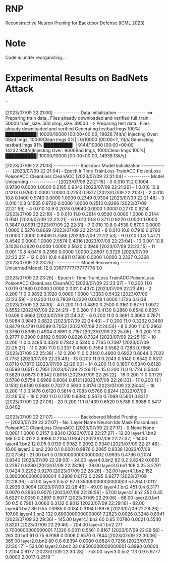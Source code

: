 # RNP
Reconstructive Neuron Pruning for Backdoor Defense (ICML 2023)

# Note
Code is under reorganizing...

# Experimental Results on BadNets Attack  

``

[2023/07/09 22:21:00] - ----------- Data Initialization --------------
==> Preparing train data..
Files already downloaded and verified
full_train: 50000
train_size: 500 drop_size: 49500
==> Preparing test data..
Files already downloaded and verified
Generating testbad Imgs
100%|██████████| 10000/10000 [00:00<00:00, 19826.74it/s]
Injecting Over: 0Bad Imgs, 10000Clean Imgs
  0%|          | 0/10000 [00:00<?, ?it/s]Generating testbad Imgs
 91%|█████████▏| 9144/10000 [00:00<00:00, 14232.94it/s]Injecting Over: 9000Bad Imgs, 1000Clean Imgs
100%|██████████| 10000/10000 [00:00<00:00, 14938.13it/s]


[2023/07/09 22:21:03] - ----------- Backdoor Model Initialization --------------
[2023/07/09 22:21:04] - Epoch 	 lr 	 Time 	 TrainLoss 	 TrainACC 	 PoisonLoss 	 PoisonACC 	 CleanLoss 	 CleanACC
[2023/07/09 22:21:04] - ----------- Model Unlearning --------------
[2023/07/09 22:21:15] - 0 	 0.010 	 11.2 	 0.1004 	 0.9780 	 0.0000 	 1.0000 	 0.2185 	 0.9342
[2023/07/09 22:21:26] - 1 	 0.010 	 10.8 	 0.1213 	 0.9760 	 0.0000 	 1.0000 	 0.2253 	 0.9317
[2023/07/09 22:21:37] - 2 	 0.010 	 10.8 	 0.1400 	 0.9740 	 0.0000 	 1.0000 	 0.2349 	 0.9304
[2023/07/09 22:21:48] - 3 	 0.010 	 10.8 	 0.1535 	 0.9720 	 0.0000 	 1.0000 	 0.2513 	 0.9266
[2023/07/09 22:21:59] - 4 	 0.010 	 10.9 	 0.2078 	 0.9640 	 0.0000 	 1.0000 	 0.2770 	 0.9214
[2023/07/09 22:22:10] - 5 	 0.010 	 11.0 	 0.2614 	 0.9500 	 0.0000 	 1.0000 	 0.3144 	 0.9141
[2023/07/09 22:22:21] - 6 	 0.010 	 10.8 	 0.3711 	 0.9220 	 0.0000 	 1.0000 	 0.3847 	 0.8991
[2023/07/09 22:22:31] - 7 	 0.010 	 10.8 	 0.4538 	 0.8700 	 0.0000 	 1.0000 	 0.5276 	 0.8669
[2023/07/09 22:22:42] - 8 	 0.010 	 10.8 	 0.7916 	 0.6700 	 0.0000 	 1.0000 	 0.9439 	 0.7586
[2023/07/09 22:22:53] - 9 	 0.010 	 10.8 	 1.4771 	 0.4540 	 0.0000 	 1.0000 	 2.5574 	 0.4016
[2023/07/09 22:23:04] - 10 	 0.001 	 10.8 	 3.1028 	 0.2920 	 0.0000 	 1.0000 	 2.5620 	 0.3949
[2023/07/09 22:23:15] - 11 	 0.001 	 10.8 	 4.0416 	 0.2360 	 0.0000 	 1.0000 	 2.8507 	 0.3729
[2023/07/09 22:23:25] - 12 	 0.001 	 10.8 	 4.8811 	 0.1980 	 0.0000 	 1.0000 	 3.2337 	 0.3368
[2023/07/09 22:23:25] - ----------- Model Recovering --------------
Unlearned Model: 12 0.3367777777777778 1.0

[2023/07/09 22:23:26] - Epoch 	 lr 	 Time 	 TrainLoss 	 TrainACC 	 PoisonLoss 	 PoisonACC 	 CleanLoss 	 CleanACC
[2023/07/09 22:23:37] - 1 	 0.200 	 11.0 	 1.0719 	 0.1980 	 0.0000 	 1.0000 	 2.0311 	 0.4370
[2023/07/09 22:23:48] - 2 	 0.200 	 11.0 	 0.9892 	 0.1920 	 0.0000 	 1.0000 	 1.3383 	 0.5432
[2023/07/09 22:23:59] - 3 	 0.200 	 11.0 	 0.7809 	 0.2320 	 0.0018 	 1.0000 	 1.1726 	 0.6138
[2023/07/09 22:24:10] - 4 	 0.200 	 11.0 	 0.4892 	 0.2500 	 0.3161 	 0.8770 	 1.0972 	 0.6552
[2023/07/09 22:24:21] - 5 	 0.200 	 11.1 	 0.4130 	 0.2860 	 0.6548 	 0.6051 	 1.0409 	 0.6662
[2023/07/09 22:24:32] - 6 	 0.200 	 11.0 	 0.3691 	 0.3060 	 0.7871 	 0.5084 	 0.9843 	 0.6822
[2023/07/09 22:24:43] - 7 	 0.200 	 11.0 	 0.3262 	 0.3460 	 0.8479 	 0.4791 	 0.9089 	 0.7053
[2023/07/09 22:24:54] - 8 	 0.200 	 11.0 	 0.2963 	 0.3760 	 0.8369 	 0.4904 	 0.8691 	 0.7157
[2023/07/09 22:25:05] - 9 	 0.200 	 11.0 	 0.2777 	 0.3900 	 0.8192 	 0.5090 	 0.8226 	 0.7324
[2023/07/09 22:25:16] - 10 	 0.200 	 11.0 	 0.2485 	 0.4320 	 0.7842 	 0.5340 	 0.7765 	 0.7497
[2023/07/09 22:25:27] - 11 	 0.200 	 11.0 	 0.2337 	 0.4500 	 0.7554 	 0.5562 	 0.7283 	 0.7666
[2023/07/09 22:25:38] - 12 	 0.200 	 11.0 	 0.2140 	 0.4900 	 0.6922 	 0.6044 	 0.7022 	 0.7752
[2023/07/09 22:25:49] - 13 	 0.200 	 11.0 	 0.2043 	 0.5140 	 0.6542 	 0.6317 	 0.6718 	 0.7870
[2023/07/09 22:26:00] - 14 	 0.200 	 11.0 	 0.1807 	 0.5340 	 0.6128 	 0.6598 	 0.6517 	 0.7951
[2023/07/09 22:26:11] - 15 	 0.200 	 11.0 	 0.1724 	 0.5440 	 0.5820 	 0.6873 	 0.6342 	 0.8018
[2023/07/09 22:26:22] - 16 	 0.200 	 11.0 	 0.1729 	 0.5780 	 0.5754 	 0.6968 	 0.6084 	 0.8121
[2023/07/09 22:26:33] - 17 	 0.200 	 11.1 	 0.1532 	 0.6180 	 0.5683 	 0.7027 	 0.5930 	 0.8176
[2023/07/09 22:26:44] - 18 	 0.200 	 11.0 	 0.1476 	 0.6120 	 0.5614 	 0.7083 	 0.5766 	 0.8244
[2023/07/09 22:26:55] - 19 	 0.200 	 11.0 	 0.1510 	 0.6380 	 0.5674 	 0.7069 	 0.5601 	 0.8312
[2023/07/09 22:27:06] - 20 	 0.200 	 11.1 	 0.1439 	 0.6520 	 0.5788 	 0.6988 	 0.5417 	 0.8402


[2023/07/09 22:27:07] - ----------- Backdoored Model Pruning --------------
[2023/07/09 22:27:07] - No. 	 Layer Name 	 Neuron Idx 	 Mask 	 PoisonLoss 	 PoisonACC 	 CleanLoss 	 CleanACC
[2023/07/09 22:27:17] - 0 	 None     	 None     	 0.0001 	 1.0000 	 0.2157 	 0.9340
[2023/07/09 22:27:27] - 12.00 	 layer4.1.bn2 	 188 	 0.0 	 0.0122 	 0.9986 	 0.2104 	 0.9347
[2023/07/09 22:27:37] - 14.00 	 layer4.1.bn2 	 12 	 0.05 	 0.0139 	 0.9982 	 0.2092 	 0.9340
[2023/07/09 22:27:46] - 18.00 	 layer3.0.bn2 	 230 	 0.1 	 0.0601 	 0.9876 	 0.2065 	 0.9338
[2023/07/09 22:27:56] - 21.00 	 bn1 	 5 	 0.15000000000000002 	 0.9935 	 0.4796 	 0.2074 	 0.9340
[2023/07/09 22:28:06] - 24.00 	 layer4.0.bn2 	 82 	 0.2 	 2.8242 	 0.0661 	 0.2297 	 0.9280
[2023/07/09 22:28:16] - 28.00 	 layer3.0.bn1 	 106 	 0.25 	 3.2791 	 0.0424 	 0.2292 	 0.9270
[2023/07/09 22:28:26] - 32.00 	 layer4.1.bn2 	 152 	 0.30000000000000004 	 4.2908 	 0.0172 	 0.2295 	 0.9277
[2023/07/09 22:28:36] - 41.00 	 layer3.0.bn2 	 97 	 0.35000000000000003 	 5.5764 	 0.0112 	 0.2936 	 0.9094
[2023/07/09 22:28:46] - 49.00 	 layer4.1.bn2 	 451 	 0.4 	 6.3171 	 0.0070 	 0.2963 	 0.9070
[2023/07/09 22:28:56] - 57.00 	 layer4.1.bn2 	 352 	 0.45 	 6.6227 	 0.0059 	 0.2897 	 0.9077
[2023/07/09 22:29:06] - 68.00 	 layer2.0.bn1 	 50 	 0.5 	 6.7961 	 0.0060 	 0.3132 	 0.9012
[2023/07/09 22:29:16] - 82.00 	 layer4.1.bn2 	 86 	 0.55 	 7.0985 	 0.0034 	 0.3194 	 0.8976
[2023/07/09 22:29:26] - 107.00 	 layer4.1.bn2 	 132 	 0.6000000000000001 	 7.2623 	 0.0026 	 0.3248 	 0.8941
[2023/07/09 22:29:36] - 145.00 	 layer4.1.bn2 	 60 	 0.65 	 7.0780 	 0.0021 	 0.5540 	 0.8201
[2023/07/09 22:29:46] - 204.00 	 layer4.1.bn2 	 271 	 0.7000000000000001 	 7.1320 	 0.0011 	 0.5561 	 0.8167
[2023/07/09 22:29:56] - 263.00 	 bn1 	 61 	 0.75 	 6.9168 	 0.0006 	 0.6570 	 0.7844
[2023/07/09 22:30:06] - 365.00 	 layer2.0.bn2 	 80 	 0.8 	 6.8394 	 0.0000 	 0.8824 	 0.7258
[2023/07/09 22:30:17] - 524.00 	 layer2.0.bn2 	 33 	 0.8500000000000001 	 6.8990 	 0.0000 	 1.2204 	 0.6177
[2023/07/09 22:30:28] - 753.00 	 layer3.0.bn2 	 113 	 0.9 	 5.9777 	 0.0000 	 2.0017 	 0.2519
``
